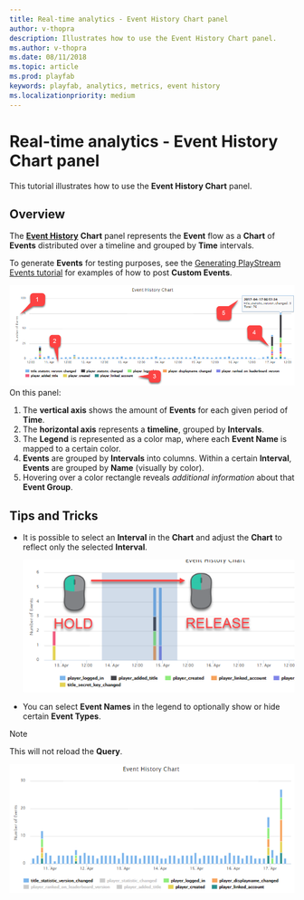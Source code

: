 ```yaml
---
title: Real-time analytics - Event History Chart panel
author: v-thopra
description: Illustrates how to use the Event History Chart panel.
ms.author: v-thopra
ms.date: 08/11/2018
ms.topic: article
ms.prod: playfab
keywords: playfab, analytics, metrics, event history
ms.localizationpriority: medium
---
```


# Real-time analytics - Event History Chart panel

This tutorial illustrates how to use the **Event History Chart** panel.

## Overview

The [**Event History**](event-history.md) **Chart** panel represents the **Event** flow as a **Chart** of **Events** distributed over a timeline and grouped by **Time** intervals.

To generate **Events** for testing purposes, see the [Generating PlayStream Events tutorial](playstream-events.md) for examples of how to post **Custom Events**.

![Event History Chart panel](media/tutorials/event-history-chart-panel.png)  
On this panel:
1. The **vertical axis** shows the amount of **Events** for each given period of **Time**.
2. The **horizontal axis** represents a **timeline**, grouped by **Intervals**.
3. The **Legend** is represented as a color map, where each **Event Name** is mapped to a certain color.
4. **Events** are grouped by **Intervals** into columns. Within a certain **Interval**, **Events** are grouped by **Name** (visually by color).
5. Hovering over a color rectangle reveals *additional information* about that **Event Group**.

## Tips and Tricks

- It is possible to select an **Interval** in the **Chart** and adjust the **Chart** to reflect only the selected **Interval**.
  
   ![Event History Chart - select interval](media/tutorials/event-history-chart-select-interval.png)  

- You can select **Event Names** in the legend to optionally show or hide certain **Event Types**.

> [!NOTE]
> This will not reload the **Query**.

   ![Event History Chart - click event names](media/tutorials/event-history-chart-click-event-names.png)  
